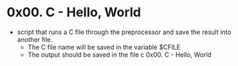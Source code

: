 # 0x00. C - Hello, World
- script that runs a C file through the preprocessor and save the result into another file.
	- The C file name will be saved in the variable $CFILE
	- The output should be saved in the file c
0x00. C - Hello, World
